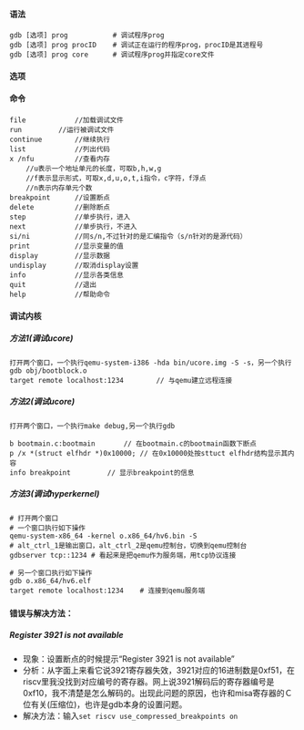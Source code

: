 #### 语法

```
gdb [选项] prog			# 调试程序prog
gdb [选项] prog procID	# 调试正在运行的程序prog，procID是其进程号
gdb [选项] prog core		# 调试程序prog并指定core文件
```

#### 选项

#### 命令

	file			//加载调试文件
	run			//运行被调试文件
	continue		//继续执行
	list			//列出代码
	x /nfu			//查看内存
		//u表示一个地址单元的长度，可取b,h,w,g
		//f表示显示形式，可取x,d,u,o,t,i指令，c字符，f浮点
		//n表示内存单元个数
	breakpoint		//设置断点
	delete			//删除断点
	step			//单步执行，进入
	next			//单步执行，不进入
	si/ni			//同s/n,不过针对的是汇编指令（s/n针对的是源代码）
	print			//显示变量的值
	display			//显示数据
	undisplay		//取消display设置
	info			//显示各类信息
	quit			//退出
	help			//帮助命令

#### 调试内核

##### 方法1(调试ucore)

```
打开两个窗口，一个执行qemu-system-i386 -hda bin/ucore.img -S -s，另一个执行gdb obj/bootblock.o
target remote localhost:1234		// 与qemu建立远程连接
```

##### 方法2(调试ucore)

```
打开两个窗口，一个执行make debug,另一个执行gdb

b bootmain.c:bootmain		// 在bootmain.c的bootmain函数下断点
p /x *(struct elfhdr *)0x10000;	// 在0x10000处按sttuct elfhdr结构显示其内容
info breakpoint			// 显示breakpoint的信息
```

##### 方法3(调试hyperkernel)

```
# 打开两个窗口
# 一个窗口执行如下操作
qemu-system-x86_64 -kernel o.x86_64/hv6.bin -S
# alt_ctrl_1是输出窗口，alt_ctrl_2是qemu控制台，切换到qemu控制台
gdbserver tcp::1234	# 看起来是把qemu作为服务端，用tcp协议连接

# 另一个窗口执行如下操作
gdb o.x86_64/hv6.elf
target remote localhost:1234	# 连接到qemu服务端
```

### 

#### 错误与解决方法：

##### Register 3921 is not available

- 现象：设置断点的时候提示“Register 3921 is not available”
- 分析：从字面上来看它说3921寄存器失效，3921对应的16进制数是0xf51，在riscv里我没找到对应编号的寄存器。网上说3921解码后的寄存器编号是0xf10，我不清楚是怎么解码的。出现此问题的原因，也许和misa寄存器的Ｃ位有关(压缩位)，也许是gdb本身的设置问题。
- 解决方法：输入`set riscv use_compressed_breakpoints on`